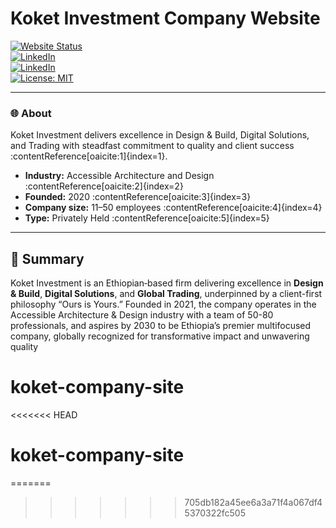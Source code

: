 # Koket Investment Company Website

[![Website Status](https://img.shields.io/website-up-down-green-red/https/koketinvestment.com.svg)](https://koketinvestment.com/)  
[![LinkedIn](https://img.shields.io/badge/LinkedIn-%230077B5.svg?logo=linkedin&logoColor=white)](https://www.linkedin.com/company/koket-investment)  
[![LinkedIn](https://img.shields.io/badge/LinkedIn-%230077B5.svg?logo=linkedin&logoColor=white)](https://www.linkedin.com/company/koket-investment)  
[![License: MIT](https://img.shields.io/badge/License-MIT-yellow.svg)](LICENSE)

---






### 🌐 About

Koket Investment delivers excellence in Design & Build, Digital Solutions, and Trading with steadfast commitment to quality and client success :contentReference[oaicite:1]{index=1}.  
- **Industry:** Accessible Architecture and Design :contentReference[oaicite:2]{index=2}  
- **Founded:** 2020 :contentReference[oaicite:3]{index=3}  
- **Company size:** 11–50 employees :contentReference[oaicite:4]{index=4}  
- **Type:** Privately Held :contentReference[oaicite:5]{index=5}  

---

## 🚀 Summary

Koket Investment is an Ethiopian‐based firm delivering excellence in **Design & Build**, **Digital Solutions**, and **Global Trading**, underpinned by a client-first philosophy “Ours is Yours.” Founded in 2021, the company operates in the Accessible Architecture & Design industry with a team of 50-80 professionals, and aspires by 2030 to be Ethiopia’s premier multifocused company, globally recognized for transformative impact and unwavering quality


# koket-company-site
<<<<<<< HEAD
# koket-company-site
=======
>>>>>>> 705db182a45ee6a3a71f4a067df45370322fc505
